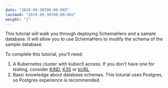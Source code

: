 ```yaml
---
date: "2019-09-30T00:00:00Z"
lastmod: "2019-09-30T00:00:00Z"
weight: "1"
---
```



This tutorial will walk you through deploying SchemaHero and a sample database. It will allow you to use SchemaHero to modify the schema of the sample database.

To complete this tutorial, you'll need:

1. A Kubernetes cluster with kubectl access. 
If you don't have one for testing, consider [KiND](https://github.com/kubernetes-sigs/kind), [K3S](https://k3s.io) or [kURL](https://kurl.sh).
2. Basic knowledge about database schemas. 
This toturial uses Postgres, so Postgres experience is recommended.



